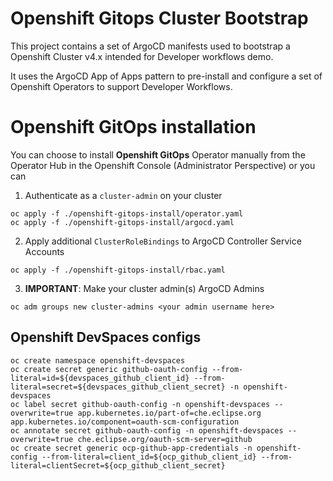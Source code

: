 # Openshift Gitops Cluster Bootstrap

This project contains a set of ArgoCD manifests used to bootstrap a Openshift Cluster v4.x intended for Developer workflows demo.

It uses the ArgoCD App of Apps pattern to pre-install and configure a set of Openshift Operators to support Developer Workflows.

# Openshift GitOps installation
You can choose to install **Openshift GitOps** Operator manually from the Operator Hub in the Openshift Console (Administrator Perspective) or you can

 1. Authenticate as a `cluster-admin` on your cluster
```
oc apply -f ./openshift-gitops-install/operator.yaml
oc apply -f ./openshift-gitops-install/argocd.yaml
```

 2. Apply additional `ClusterRoleBindings` to ArgoCD Controller Service Accounts
```
oc apply -f ./openshift-gitops-install/rbac.yaml
```

 3. **IMPORTANT**: Make your cluster admin(s) ArgoCD Admins
```
oc adm groups new cluster-admins <your admin username here>
```

## Openshift DevSpaces configs

```
oc create namespace openshift-devspaces
oc create secret generic github-oauth-config --from-literal=id=${devspaces_github_client_id} --from-literal=secret=${devspaces_github_client_secret} -n openshift-devspaces
oc label secret github-oauth-config -n openshift-devspaces --overwrite=true app.kubernetes.io/part-of=che.eclipse.org app.kubernetes.io/component=oauth-scm-configuration
oc annotate secret github-oauth-config -n openshift-devspaces --overwrite=true che.eclipse.org/oauth-scm-server=github
oc create secret generic ocp-github-app-credentials -n openshift-config --from-literal=client_id=${ocp_github_client_id} --from-literal=clientSecret=${ocp_github_client_secret}
```